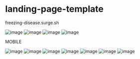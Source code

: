 # landing-page-template

freezing-disease.surge.sh


![image](https://user-images.githubusercontent.com/66282957/125131139-9f979000-e0d8-11eb-9232-10aaa04311fd.png)
![image](https://user-images.githubusercontent.com/66282957/125131157-a7efcb00-e0d8-11eb-95f2-bface3eb7da0.png)
![image](https://user-images.githubusercontent.com/66282957/125131173-afaf6f80-e0d8-11eb-92ba-01ab85663311.png)
![image](https://user-images.githubusercontent.com/66282957/125131201-b6d67d80-e0d8-11eb-815b-e793466dcd34.png)

MOBILE

![image](https://user-images.githubusercontent.com/66282957/125132105-3add3500-e0da-11eb-80a1-fb1d7a8401e6.png)
![image](https://user-images.githubusercontent.com/66282957/125132290-8099fd80-e0da-11eb-8015-e39a77999db3.png)
![image](https://user-images.githubusercontent.com/66282957/125132305-85f74800-e0da-11eb-86e0-220603e88253.png)
![image](https://user-images.githubusercontent.com/66282957/125132325-8bed2900-e0da-11eb-804e-52146ad6c967.png)
![image](https://user-images.githubusercontent.com/66282957/125132344-914a7380-e0da-11eb-9ebc-6cd2982bcf64.png)
![image](https://user-images.githubusercontent.com/66282957/125132363-97405480-e0da-11eb-9ca2-f2f9ad293778.png)
![image](https://user-images.githubusercontent.com/66282957/125132380-9efff900-e0da-11eb-9426-894ff03c5ad2.png)
